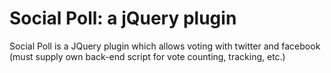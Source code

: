 # Social Poll: a jQuery plugin

Social Poll is a JQuery plugin which allows voting with twitter and facebook (must supply own back-end script for vote counting, tracking, etc.)
